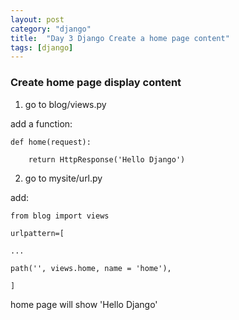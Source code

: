 ```yaml
---
layout: post
category: "django"
title:  "Day 3 Django Create a home page content"
tags: [django]
---
```

### Create home page display content

1. go to blog/views.py

add a function:
```
def home(request):

    return HttpResponse('Hello Django')
```
2. go to mysite/url.py

add:
```
from blog import views

urlpattern=[

...

path('', views.home, name = 'home'),

]
```
home page will show 'Hello Django'

